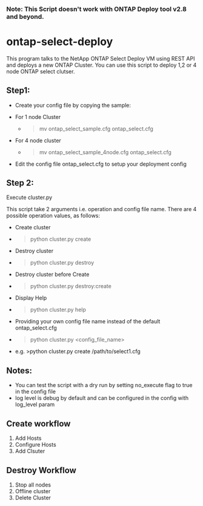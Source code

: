 
### Note: This Script doesn't work with ONTAP Deploy tool v2.8 and beyond.</span>

# ontap-select-deploy
This program talks to the NetApp ONTAP Select Deploy VM using REST API and deploys a new ONTAP Cluster.
You can use this script to deploy 1,2 or 4 node ONTAP select clutser.


## Step1:
* Create your config file by copying the sample:
 * For 1 node Cluster
   * >mv ontap_select_sample.cfg ontap_select.cfg
 * For 4 node cluster
   * >mv ontap_select_sample_4node.cfg ontap_select.cfg 
 
* Edit the config file ontap_select.cfg to setup your deployment config

## Step 2:
Execute cluster.py

This script take 2 arguments i.e. operation and config file name. There are 4 possible operation values, as follows: 
* Create cluster
 * >python cluster.py create
* Destroy cluster
 * >python cluster.py destroy
* Destroy cluster before Create
 * >python cluster.py destroy:create
* Display Help
 * >python cluster.py help
* Providing your own config file name instead of the default ontap_select.cfg
 * >python cluster.py <operation> <config_file_name>
 * e.g. >python cluster.py create /path/to/select1.cfg


## Notes:
* You can test the script with a dry run by setting no_execute flag to true in the config file
* log level is debug by default and can be configured in the config with log_level param

## Create workflow
1. Add Hosts
2. Configure Hosts
3. Add Clsuter

## Destroy Workflow
1. Stop all nodes
2. Offline cluster
3. Delete Cluster
